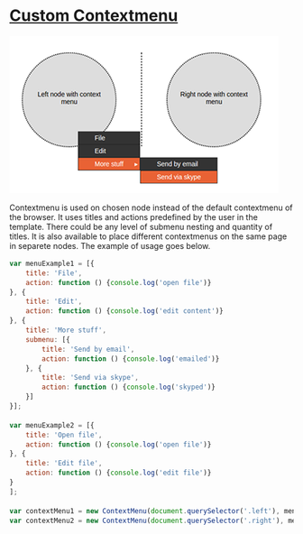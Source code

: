 # [Custom Contextmenu](http://viacheslav-karnaukh.github.io/contextmenu)

![Context menu example](../img/contextmenu.png)

Contextmenu is used on chosen node instead of the default contextmenu of the browser. It uses titles and actions predefined by the user in the template. There could be any level of submenu nesting and quantity of titles. It is also available to place different contextmenus on the same page in separete nodes. The example of usage goes below.

```javascript
var menuExample1 = [{
    title: 'File',
    action: function () {console.log('open file')}
}, {
    title: 'Edit',
    action: function () {console.log('edit content')}
}, {
    title: 'More stuff',
    submenu: [{
        title: 'Send by email',
        action: function () {console.log('emailed')}
    }, {
        title: 'Send via skype',
        action: function () {console.log('skyped')}
    }]
}];

var menuExample2 = [{
    title: 'Open file',
    action: function () {console.log('open file')}
}, {
    title: 'Edit file',
    action: function () {console.log('edit file')}
}
];

var contextMenu1 = new ContextMenu(document.querySelector('.left'), menuExample1);
var contextMenu2 = new ContextMenu(document.querySelector('.right'), menuExample2);
```